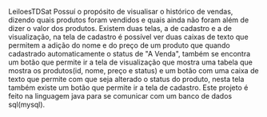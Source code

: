 LeiloesTDSat
Possuí o propósito de visualisar o histórico de vendas, dizendo quais produtos foram vendidos e quais ainda não foram além de dizer o valor dos produtos. Existem duas telas, a de cadastro e a de visualização, na tela de cadastro é possível ver duas caixas de texto que permitem a adição do nome e do preço de um produto que quando cadastrado automaticamente o status de "A Venda", também se encontra um botão que permite ir a tela de visualização que mostra uma tabela que mostra os produtos(id, nome, preço e status) e um botão com uma caixa de texto que permite com que seja alterado o status do produto, nesta tela também existe um botão que permite ir a tela de cadastro.
Este projeto é feito na linguagem java para se comunicar com um banco de dados sql(mysql).